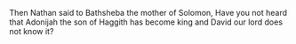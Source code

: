 Then Nathan said to Bathsheba the mother of Solomon, Have you not heard that Adonijah the son of Haggith has become king and David our lord does not know it?

